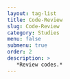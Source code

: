 ```yaml
---
layout: tag-list
title: Code-Review
slug: Code-Review
category: Studies
menu: false
submenu: true
order: 2
description: >
   *Review codes.*
---
```


